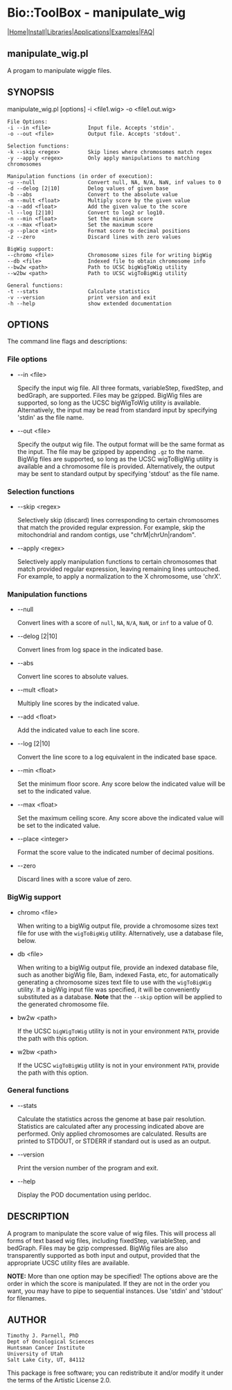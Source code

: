 # Bio::ToolBox - manipulate_wig

|[Home](ReadMe.md)|[Install](AdvancedInstallation.md)|[Libraries](Libraries.md)|[Applications](Applications.md)|[Examples](Examples.md)|[FAQ](FAQ.md)|

## manipulate\_wig.pl

A progam to manipulate wiggle files.

## SYNOPSIS

manipulate\_wig.pl \[options\] -i &lt;file1.wig> -o &lt;file1.out.wig>

    File Options: 
    -i --in <file>            Input file. Accepts 'stdin'.
    -o --out <file>           Output file. Accepts 'stdout'.
    
    Selection functions:
    -k --skip <regex>         Skip lines where chromosomes match regex 
    -y --apply <regex>        Only apply manipulations to matching chromosomes 
    
    Manipulation functions (in order of execution):
    -u --null                 Convert null, NA, N/A, NaN, inf values to 0
    -d --delog [2|10]         Delog values of given base 
    -b --abs                  Convert to the absolute value 
    -m --mult <float>         Multiply score by the given value
    -a --add <float>          Add the given value to the score
    -l --log [2|10]           Convert to log2 or log10. 
    -n --min <float>          Set the minimum score
    -x --max <float>          Set the maximum score
    -p --place <int>          Format score to decimal positions
    -z --zero                 Discard lines with zero values

    BigWig support:
    --chromo <file>           Chromosome sizes file for writing bigWig
    --db <file>               Indexed file to obtain chromosome info
    --bw2w <path>             Path to UCSC bigWigToWig utility
    --w2bw <path>             Path to UCSC wigToBigWig utility
    
    General functions:
    -t --stats                Calculate statistics 
    -v --version              print version and exit
    -h --help                 show extended documentation

## OPTIONS

The command line flags and descriptions:

### File options

- --in &lt;file>

    Specify the input wig file. All three formats, variableStep, fixedStep, and 
    bedGraph, are supported. Files may be gzipped. BigWig files are supported, 
    so long as the UCSC bigWigToWig utility is available. Alternatively, the input 
    may be read from standard input by specifying 'stdin' as the file name. 

- --out &lt;file>

    Specify the output wig file. The output format will be the same format as the
    input. The file may be gzipped by appending `.gz` to the name. BigWig files are
    supported, so long as the UCSC wigToBigWig utility is available and a chromosome
    file is provided. Alternatively, the output may be sent to standard output by
    specifying 'stdout' as the file name. 

### Selection functions

- --skip &lt;regex>

    Selectively skip (discard) lines corresponding to certain chromosomes that 
    match the provided regular expression. For example, skip the 
    mitochondrial and random contigs, use "chrM|chrUn|random".

- --apply &lt;regex>

    Selectively apply manipulation functions to certain chromosomes that match 
    provided regular expression, leaving remaining lines untouched. For example, 
    to apply a normalization to the X chromosome, use 'chrX'.

### Manipulation functions

- --null

    Convert lines with a score of `null`, `NA`, `N/A`, `NaN`, or `inf` to 
    a value of 0. 

- --delog \[2|10\]

    Convert lines from log space in the indicated base.

- --abs

    Convert line scores to absolute values.

- --mult &lt;float>

    Multiply line scores by the indicated value.

- --add &lt;float>

    Add the indicated value to each line score.

- --log \[2|10\]

    Convert the line score to a log equivalent in the indicated base space.

- --min &lt;float>

    Set the minimum floor score. Any score below the indicated value 
    will be set to the indicated value.

- --max &lt;float>

    Set the maximum ceiling score. Any score above the indicated value 
    will be set to the indicated value.

- --place &lt;integer>

    Format the score value to the indicated number of decimal positions.

- --zero 

    Discard lines with a score value of zero.

### BigWig support

- chromo &lt;file>

    When writing to a bigWig output file, provide a chromosome sizes text 
    file for use with the `wigToBigWig` utility. Alternatively, use a 
    database file, below.

- db &lt;file>

    When writing to a bigWig output file, provide an indexed database file, 
    such as another bigWig file, Bam, indexed Fasta, etc, for automatically 
    generating a chromosome sizes text file to use with the `wigToBigWig` 
    utility. If a bigWig input file was specified, it will be conveniently 
    substituted as a database. **Note** that the `--skip` option will be 
    applied to the generated chromosome file.

- bw2w &lt;path>

    If the UCSC `bigWigToWig` utility is not in your environment `PATH`, 
    provide the path with this option.

- w2bw &lt;path>

    If the UCSC `wigToBigWig` utility is not in your environment `PATH`, 
    provide the path with this option.

### General functions

- --stats

    Calculate the statistics across the genome at base pair resolution. 
    Statistics are calculated after any processing indicated above are 
    performed. Only applied chromosomes are calculated. Results are 
    printed to STDOUT, or STDERR if standard out is used as an output.

- --version

    Print the version number of the program and exit.

- --help

    Display the POD documentation using perldoc. 

## DESCRIPTION

A program to manipulate the score value of wig files. This will process all 
forms of text based wig files, including fixedStep, variableStep, and bedGraph. 
Files may be gzip compressed. BigWig files are also transparently supported as 
both input and output, provided that the appropriate UCSC utility files are 
available.

**NOTE:** More than one option may be specified! The options above are the order 
in which the score is manipulated. If they are not in the order you want, you 
may have to pipe to sequential instances. Use 'stdin' and 'stdout' for filenames.

## AUTHOR

    Timothy J. Parnell, PhD
    Dept of Oncological Sciences
    Huntsman Cancer Institute
    University of Utah
    Salt Lake City, UT, 84112

This package is free software; you can redistribute it and/or modify
it under the terms of the Artistic License 2.0.  
